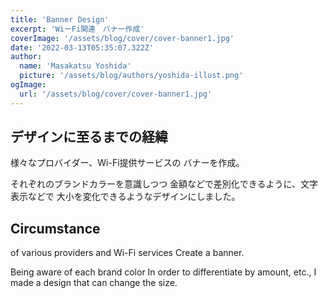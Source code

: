 ```yaml
---
title: 'Banner Design'
excerpt: 'WiーFi関連　バナー作成'
coverImage: '/assets/blog/cover/cover-banner1.jpg'
date: '2022-03-13T05:35:07.322Z'
author:
  name: 'Masakatsu Yoshida'
  picture: '/assets/blog/authors/yoshida-illust.png'
ogImage:
  url: '/assets/blog/cover/cover-banner1.jpg'
---
```




## デザインに至るまでの経緯

様々なプロバイダー、Wi-Fi提供サービスの
バナーを作成。

それぞれのブランドカラーを意識しつつ
金額などで差別化できるように、文字表示などで
大小を変化できるようなデザインにしました。

## Circumstance

of various providers and Wi-Fi services
Create a banner.

Being aware of each brand color
In order to differentiate by amount, etc.,
I made a design that can change the size.

